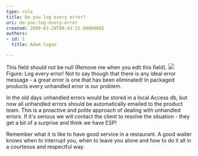 ```yaml
---
type: rule
title: Do you log every error?
uri: do-you-log-every-error
created: 2009-02-28T09:43:21.0000000Z
authors:
- id: 1
  title: Adam Cogan

---
```


 This field should not be null (Remove me when you edit this field). 
![ ](/Standards/Management/RulesToSuccessfulProjects/PublishingImages/imgErrorHandle.GIF)
Figure: Log every error!
Not to say though that there is any ideal error message - a great error is one that has been eliminated! In packaged products every unhandled error is our problem.

In the old days unhandled errors would be stored in a local Access db, but now all unhandled errors should be automatically emailed to the product team. This is a proactive and polite approach of dealing with unhandled errors. If it's serious we will contact the client to resolve the situation - they get a bit of a surprise and think we have ESP!

Remember what it is like to have good service in a restaurant. A good waiter knows when to interrupt you, when to leave you alone and how to do it all in a courteous and respectful way.

